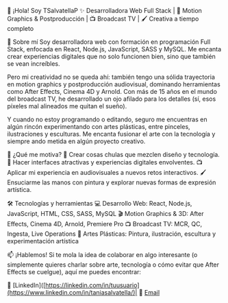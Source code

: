 👋 ¡Hola! Soy TSalvatellaP
✨ Desarrolladora Web Full Stack | 🎨 Motion Graphics & Postproducción | 📺 Broadcast TV | 🖌️ Creativa a tiempo completo

🚀 Sobre mí
Soy desarrolladora web con formación en programación Full Stack, enfocada en React, Node.js, JavaScript, SASS y MySQL. Me encanta crear experiencias digitales que no solo funcionen bien, sino que también se vean increíbles.

Pero mi creatividad no se queda ahí: también tengo una sólida trayectoria en motion graphics y postproducción audiovisual, dominando herramientas como After Effects, Cinema 4D y Arnold. Con más de 15 años en el mundo del broadcast TV, he desarrollado un ojo afilado para los detalles (sí, esos píxeles mal alineados me quitan el sueño).

Y cuando no estoy programando o editando, seguro me encuentras en algún rincón experimentando con artes plásticas, entre pinceles, ilustraciones y esculturas. Me encanta fusionar el arte con la tecnología y siempre ando metida en algún proyecto creativo.

🎯 ¿Qué me motiva?
🚀 Crear cosas chulas que mezclen diseño y tecnología.
🎨 Hacer interfaces atractivas y experiencias digitales envolventes.
📺 Aplicar mi experiencia en audiovisuales a nuevos retos interactivos.
🖌️ Ensuciarme las manos con pintura y explorar nuevas formas de expresión artística.

🛠 Tecnologías y herramientas
💻 Desarrollo Web: React, Node.js, JavaScript, HTML, CSS, SASS, MySQL
🎬 Motion Graphics & 3D: After Effects, Cinema 4D, Arnold, Premiere Pro
📺 Broadcast TV: MCR, QC, Ingesta, Live Operations
🎨 Artes Plásticas: Pintura, ilustración, escultura y experimentación artística

📫 ¡Hablemos!
Si te mola la idea de colaborar en algo interesante (o simplemente quieres charlar sobre arte, tecnología o cómo evitar que After Effects se cuelgue), aquí me puedes encontrar:

🔗 [LinkedIn]([https://linkedin.com/in/tuusuario](https://www.linkedin.com/in/taniasalvatella/)| 📩 [Email](mailto:tsalvatellap@gmail.com)
